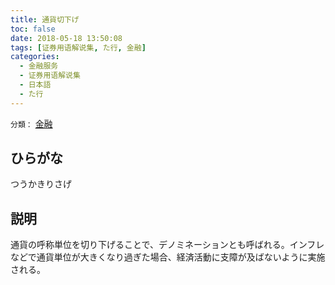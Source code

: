 ```yaml
---
title: 通貨切下げ
toc: false
date: 2018-05-18 13:50:08
tags: [证券用语解说集, た行, 金融]
categories:
  - 金融服务
  - 证券用语解说集
  - 日本語
  - た行
---
```


`分類：` [金融](/tags/金融/)

## ひらがな

つうかきりさげ

## 説明

通貨の呼称単位を切り下げることで、デノミネーションとも呼ばれる。インフレなどで通貨単位が大きくなり過ぎた場合、経済活動に支障が及ばないように実施される。
